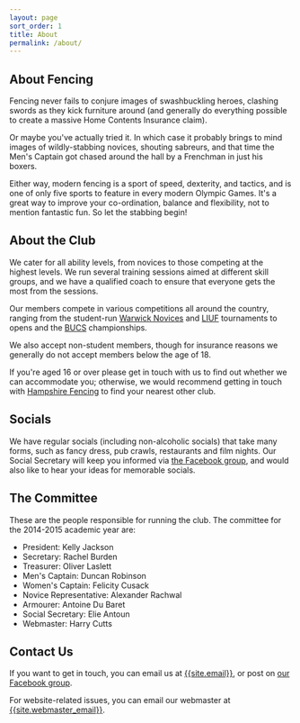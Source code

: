 ```yaml
---
layout: page
sort_order: 1
title: About
permalink: /about/
---
```


About Fencing
-------------

Fencing never fails to conjure images of swashbuckling heroes, clashing swords as they kick furniture around (and generally do everything possible to create a massive Home Contents Insurance claim).

Or maybe you've actually tried it. In which case it probably brings to mind images of wildly-stabbing novices, shouting sabreurs, and that time the Men's Captain got chased around the hall by a Frenchman in just his boxers.

Either way, modern fencing is a sport of speed, dexterity, and tactics, and is one of only five sports to feature in every modern Olympic Games. It's a great way to improve your co-ordination, balance and flexibility, not to mention fantastic fun. So let the stabbing begin!

About the Club
--------------

We cater for all ability levels, from novices to those competing at the highest levels. We run several training sessions aimed at different skill groups, and we have a qualified coach to ensure that everyone gets the most from the sessions.

Our members compete in various competitions all around the country, ranging from the student-run [Warwick Novices](http://warwickfencing.com/national-novices/) and [LIUF](http://uclufencing.co.uk/liuf/) tournaments to opens and the [BUCS](http://bucs.org.uk/) championships.

We also accept non-student members, though for insurance reasons we generally do not accept members below the age of 18.

If you're aged 16 or over please get in touch with us to find out whether we can accommodate you; otherwise, we would recommend getting in touch with [Hampshire Fencing](http://www.hampshirefencing.org.uk/) to find your nearest other club.

Socials
-------

We have regular socials (including non-alcoholic socials) that take many forms, such as fancy dress, pub crawls, restaurants and film nights. Our Social Secretary will keep you informed via [the Facebook group]({{site.links.facebook_group}}), and would also like to hear your ideas for memorable socials.

The Committee
-------------

These are the people responsible for running the club. The committee for the 2014-2015 academic year are:

* President: Kelly Jackson
* Secretary: Rachel Burden
* Treasurer: Oliver Laslett
* Men's Captain: Duncan Robinson
* Women's Captain: Felicity Cusack
* Novice Representative: Alexander Rachwal
* Armourer: Antoine Du Baret
* Social Secretary: Elie Antoun
* Webmaster: Harry Cutts

Contact Us
----------

If you want to get in touch, you can email us at [{{site.email}}](mailto:{{site.email}}), or post on [our Facebook group]({{site.links.facebook_group}}).

For website-related issues, you can email our webmaster at [{{site.webmaster_email}}](mailto:{{site.webmaster_email}}).
